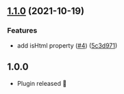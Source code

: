 ## [1.1.0](https://github.com/EinfachHans/capacitor-email-composer/compare/V1.0.0...V1.1.0) (2021-10-19)


### Features

* add isHtml property ([#4](https://github.com/EinfachHans/capacitor-email-composer/issues/4)) ([5c3d971](https://github.com/EinfachHans/capacitor-email-composer/commit/5c3d9717f8d6e38ce91dc22d8275d6d0b1439c20))

## 1.0.0
- Plugin released 🎉
